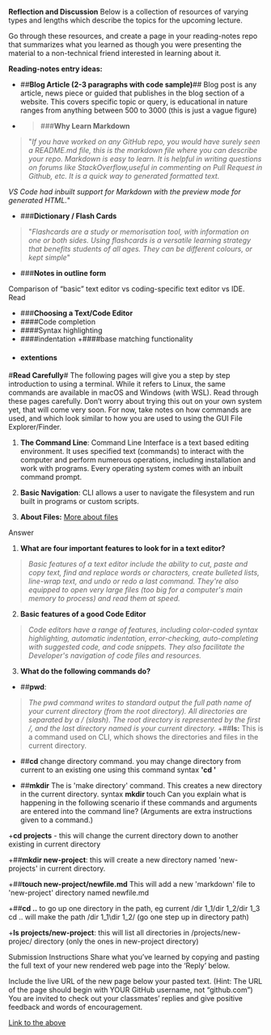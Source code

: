 
**Reflection and Discussion**
Below is a collection of resources of varying types and lengths which describe the topics for the upcoming lecture.

Go through these resources, and create a page in your reading-notes repo that summarizes what you learned as though you were presenting the material to a non-technical friend interested in learning about it.

**Reading-notes entry ideas:**

+ ##**Blog Article (2-3 paragraphs with code sample)**##
Blog post is any article, news piece or guided that publishes in the blog section of a website. This covers specific topic or query, is educational in nature ranges from anything between 500 to 3000 (this is just a vague figure)
+ > ###**Why Learn Markdown**
>"_If you have worked on any GitHub repo, you would have surely seen a README.md file, this is the markdown file where you can describe your repo. Markdown is easy to learn. It is helpful in writing questions on forums like StackOverflow,useful in commenting on Pull Request in Github, etc. It is a quick way to generated formatted text._

_VS Code had inbuilt support for Markdown with the preview mode for generated HTML._"

+ ###**Dictionary / Flash Cards**
>"_Flashcards are a study or memorisation tool, with information on one or both sides. Using flashcards is a versatile learning strategy that benefits students of all ages. They can be different colours, or kept simple_"

+ ###**Notes in outline form**

Comparison of “basic” text editor vs coding-specific text editor vs IDE.
Read

+ ###**Choosing a Text/Code Editor**
 + ####Code completion
 + ####Syntax highlighting
 + ####indentation
 +####base matching functionality
 + #### extentions 



#**Read Carefully**#
The following pages will give you a step by step introduction to using a terminal. While it refers to Linux, the same commands are available in macOS and Windows (with WSL). Read through these pages carefully. Don’t worry about trying this out on your own system yet, that will come very soon. For now, take notes on how commands are used, and which look similar to how you are used to using the GUI File Explorer/Finder.

1. **The Command Line**: Command Line Interface is a text based editing environment.  It uses specified text (commands) to interact with the computer and perform numerous operations, including installation and work with programs. Every operating system comes with an inbuilt command prompt.

2. **Basic Navigation**: CLI allows a user to navigate the filesystem and run built in programs or custom scripts. 
3. **About Files:** [More about files](https://ryanstutorials.net/linuxtutorial/aboutfiles.php)

Answer
1. **What are four important features to look for in a text editor?**
> _Basic features of a text editor include the ability to cut, paste and copy text, find and replace words or characters, create bulleted lists, line-wrap text, and undo or redo a last command. They're also equipped to open very large files (too big for a computer's main memory to process) and read them at speed._

2. **Basic features of a good Code Editor**
> _Code editors have a range of features, including color-coded syntax highlighting, automatic indentation, error-checking, auto-completing with suggested code, and code snippets. They also facilitate the Developer's navigation of code files and resources._

3. **What do the following commands do?**
+ ##**pwd**: 
> _The pwd command writes to standard output the full path name of your current directory (from the root directory). All directories are separated by a / (slash). The root directory is represented by the first /, and the last directory named is your current directory._
+##**ls:** 
This is a command used on CLI, which shows the directories and files in the current directory.
+ ##**cd**
change directory command. you may change directory from current to an existing one using this command syntax **'cd <name of a directory in the current directory>'**


+ ##**mkdir**
The is 'make directory' command.  This creates a new directory in the current directory. syntax  **mkdir <new name for new directory>**
touch
Can you explain what is happening in the following scenario if these commands and arguments are entered into the command line? (Arguments are extra instructions given to a command.)

+**cd projects** - this will change the current directory down to another existing in current directory

+##**mkdir new-project**: 
this will create a new directory named 'new-projects' in current directory.

+##**touch new-project/newfile.md**
This will add a new 'markdown' file to 'new-project' directory named newfile.md

+##**cd ..**  to go up one directory in the path, eg current /dir 1_1/dir 1_2/dir 1_3  cd .. <return> will make the path /dir 1_1\dir 1_2/  (go one step up in directory path)

+**ls projects/new-project**: this will list all directories in /projects/new-projec/ directory (only the ones in new-project directory)

Submission Instructions
Share what you’ve learned by copying and pasting the full text of your new rendered web page into the ‘Reply’ below.

Include the live URL of the new page below your pasted text. (Hint: The URL of the page should begin with YOUR GitHub username, not “github.com”)
You are invited to check out your classmates’ replies and give positive feedback and words of encouragement.

[ Link to the above](file_2.md)